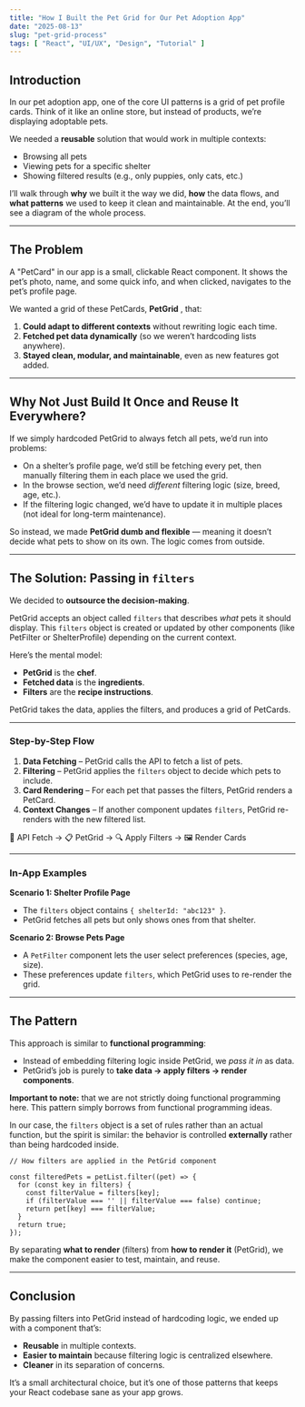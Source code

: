 ```yaml
---
title: "How I Built the Pet Grid for Our Pet Adoption App"
date: "2025-08-13"
slug: "pet-grid-process"
tags: [ "React", "UI/UX", "Design", "Tutorial" ]
---
```


## Introduction

In our pet adoption app, one of the core UI patterns is a grid of pet profile cards. Think of it like an online store, but instead of products, we’re displaying adoptable pets.

We needed a **reusable** solution that would work in multiple contexts:

- Browsing all pets  
- Viewing pets for a specific shelter  
- Showing filtered results (e.g., only puppies, only cats, etc.)  

I’ll walk through **why** we built it the way we did, **how** the data flows, and **what patterns** we used to keep it clean and maintainable. At the end, you’ll see a diagram of the whole process.

---

## The Problem

A "PetCard" in our app is a small, clickable React component. It shows the pet’s photo, name, and some quick info, and when clicked, navigates to the pet’s profile page.

We wanted a grid of these PetCards,  **PetGrid** , that:

1. **Could adapt to different contexts** without rewriting logic each time.  
2. **Fetched pet data dynamically** (so we weren’t hardcoding lists anywhere).  
3. **Stayed clean, modular, and maintainable**, even as new features got added.

---

## Why Not Just Build It Once and Reuse It Everywhere?

If we simply hardcoded PetGrid to always fetch all pets, we’d run into problems:

- On a shelter’s profile page, we’d still be fetching every pet, then manually filtering them in each place we used the grid.  
- In the browse section, we’d need *different* filtering logic (size, breed, age, etc.).  
- If the filtering logic changed, we’d have to update it in multiple places (not ideal for long-term maintenance).

So instead, we made **PetGrid dumb and flexible** — meaning it doesn’t decide what pets to show on its own. The logic comes from outside.

---

## The Solution: Passing in `filters`

We decided to **outsource the decision-making**.

PetGrid accepts an object called `filters` that describes *what* pets it should display. This `filters` object is created or updated by other components (like PetFilter or ShelterProfile) depending on the current context.

Here’s the mental model:

- **PetGrid** is the **chef**.  
- **Fetched data** is the **ingredients**.  
- **Filters** are the **recipe instructions**.

PetGrid takes the data, applies the filters, and produces a grid of PetCards.

---

### Step-by-Step Flow

1. **Data Fetching** – PetGrid calls the API to fetch a list of pets.  
2. **Filtering** – PetGrid applies the `filters` object to decide which pets to include.  
3. **Card Rendering** – For each pet that passes the filters, PetGrid renders a PetCard.  
4. **Context Changes** – If another component updates `filters`, PetGrid re-renders with the new filtered list.

🐶 API Fetch → 📋 PetGrid → 🔍 Apply Filters → 🖼️ Render Cards


---

### In-App Examples

**Scenario 1: Shelter Profile Page**  
- The `filters` object contains `{ shelterId: "abc123" }`.  
- PetGrid fetches all pets but only shows ones from that shelter.

**Scenario 2: Browse Pets Page**  
- A `PetFilter` component lets the user select preferences (species, age, size).  
- These preferences update `filters`, which PetGrid uses to re-render the grid.

---

## The Pattern

This approach is similar to **functional programming**:

- Instead of embedding filtering logic inside PetGrid, we *pass it in* as data.  
- PetGrid’s job is purely to **take data → apply filters → render components**.  

**Important to note:** that we are not strictly doing functional programming here. This pattern simply borrows from functional programming ideas. 

In our case, the `filters` object is a set of rules rather than an actual function, but the spirit is similar: the behavior is controlled **externally** rather than being hardcoded inside.

```
// How filters are applied in the PetGrid component

const filteredPets = petList.filter((pet) => {
  for (const key in filters) {
    const filterValue = filters[key];
    if (filterValue === '' || filterValue === false) continue;
    return pet[key] === filterValue;
  }
  return true;
});
```

By separating **what to render** (filters) from **how to render it** (PetGrid), we make the component easier to test, maintain, and reuse.

---

## Conclusion

By passing filters into PetGrid instead of hardcoding logic, we ended up with a component that’s:

- **Reusable** in multiple contexts.  
- **Easier to maintain** because filtering logic is centralized elsewhere.  
- **Cleaner** in its separation of concerns.

It’s a small architectural choice, but it’s one of those patterns that keeps your React codebase sane as your app grows.
